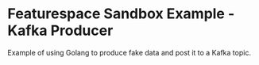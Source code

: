 # Featurespace Sandbox Example - Kafka Producer

Example of using Golang to produce fake data and post it to a Kafka topic.

